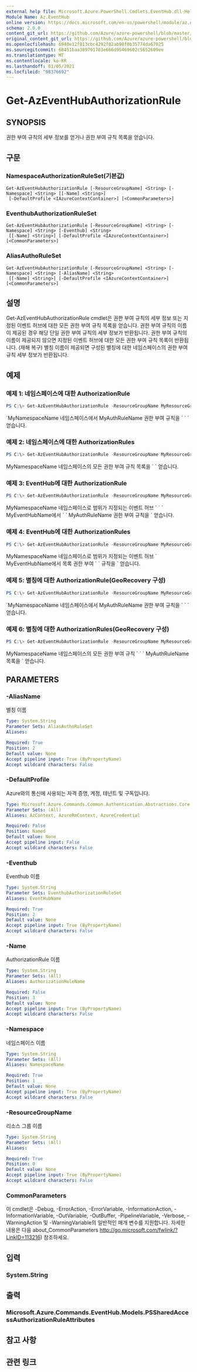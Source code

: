 ```yaml
---
external help file: Microsoft.Azure.PowerShell.Cmdlets.EventHub.dll-Help.xml
Module Name: Az.EventHub
online version: https://docs.microsoft.com/en-us/powershell/module/az.eventhub/get-azeventhubauthorizationrule
schema: 2.0.0
content_git_url: https://github.com/Azure/azure-powershell/blob/master/src/EventHub/EventHub/help/Get-AzEventHubAuthorizationRule.md
original_content_git_url: https://github.com/Azure/azure-powershell/blob/master/src/EventHub/EventHub/help/Get-AzEventHubAuthorizationRule.md
ms.openlocfilehash: 6940e12f813cbc4292f02ab98f0b35774da67025
ms.sourcegitcommit: 68451baa389791703e666d95469602c5652609ee
ms.translationtype: MT
ms.contentlocale: ko-KR
ms.lasthandoff: 01/05/2021
ms.locfileid: "98376692"
---
```

# Get-AzEventHubAuthorizationRule

## SYNOPSIS
권한 부여 규칙의 세부 정보를 얻거나 권한 부여 규칙 목록을 얻습니다.

## 구문

### NamespaceAuthorizationRuleSet(기본값)
```
Get-AzEventHubAuthorizationRule [-ResourceGroupName] <String> [-Namespace] <String> [[-Name] <String>]
 [-DefaultProfile <IAzureContextContainer>] [<CommonParameters>]
```

### EventhubAuthorizationRuleSet
```
Get-AzEventHubAuthorizationRule [-ResourceGroupName] <String> [-Namespace] <String> [-Eventhub] <String>
 [[-Name] <String>] [-DefaultProfile <IAzureContextContainer>] [<CommonParameters>]
```

### AliasAuthoRuleSet
```
Get-AzEventHubAuthorizationRule [-ResourceGroupName] <String> [-Namespace] <String> [-AliasName] <String>
 [[-Name] <String>] [-DefaultProfile <IAzureContextContainer>] [<CommonParameters>]
```

## 설명
Get-AzEventHubAuthorizationRule cmdlet은 권한 부여 규칙의 세부 정보 또는 지정된 이벤트 허브에 대한 모든 권한 부여 규칙 목록을 얻습니다.
권한 부여 규칙의 이름이 제공된 경우 해당 단일 권한 부여 규칙의 세부 정보가 반환됩니다.
권한 부여 규칙의 이름이 제공되지 않으면 지정된 이벤트 허브에 대한 모든 권한 부여 규칙 목록이 반환됩니다.
(재해 복구) 별칭 이름이 제공되면 구성된 별칭에 대한 네임스페이스의 권한 부여 규칙 세부 정보가 반환됩니다.

## 예제

### 예제 1: 네임스페이스에 대한 AuthorizationRule
```powershell
PS C:\> Get-AzEventHubAuthorizationRule -ResourceGroupName MyResourceGroupName -NamespaceName MyNamespaceName -Name MyAuthRuleName
```

\`MyNamespaceName 네임스페이스에서 MyAuthRuleName 권한 부여 규칙을 \` \` \` 얻습니다.

### 예제 2: 네임스페이스에 대한 AuthorizationRules
```powershell
PS C:\> Get-AzEventHubAuthorizationRule -ResourceGroupName MyResourceGroupName -NamespaceName MyNamespaceName -EventHubName MyEventHubName
```

MyNamespaceName 네임스페이스의 모든 권한 부여 규칙 목록을 \` \` 얻습니다.

### 예제 3: EventHub에 대한 AuthorizationRule
```powershell
PS C:\> Get-AzEventHubAuthorizationRule -ResourceGroupName MyResourceGroupName -NamespaceName MyNamespaceName -EventHubName MyEventHubName -Name MyAuthRuleName
```

MyNamespaceName 네임스페이스로 범위가 지정되는 이벤트 허브 \` \` \` MyEventHubName에서 \` \` MyAuthRuleName 권한 부여 규칙을 \` 얻습니다.

### 예제 4: EventHub에 대한 AuthorizationRules
```powershell
PS C:\> Get-AzEventHubAuthorizationRule -ResourceGroupName MyResourceGroupName -NamespaceName MyNamespaceName -EventHubName MyEventHubName
```

MyNamespaceName 네임스페이스로 범위가 지정되는 이벤트 허브 \` MyEventHubName에서 목록 권한 부여 \` \` 규칙을 \` 얻습니다.

### 예제 5: 별칭에 대한 AuthorizationRule(GeoRecovery 구성)
```powershell
PS C:\> Get-AzEventHubAuthorizationRule -ResourceGroupName MyResourceGroupName -NamespaceName MyNamespaceName -AliasName MyAliasNameName -Name MyAuthRuleName
```

\`MyNamespaceName 네임스페이스에서 MyAuthRuleName 권한 부여 규칙을 \` \` \` 얻습니다.

### 예제 6: 별칭에 대한 AuthorizationRules(GeoRecovery 구성)
```powershell
PS C:\> Get-AzEventHubAuthorizationRule -ResourceGroupName MyResourceGroupName -NamespaceName MyNamespaceName -AliasName MyAliasNameName
```

MyNamespaceName 네임스페이스의 모든 권한 부여 규칙 \` \` \` MyAuthRuleName 목록을 \` 얻습니다.

## PARAMETERS

### -AliasName
별칭 이름

```yaml
Type: System.String
Parameter Sets: AliasAuthoRuleSet
Aliases:

Required: True
Position: 2
Default value: None
Accept pipeline input: True (ByPropertyName)
Accept wildcard characters: False
```

### -DefaultProfile
Azure와의 통신에 사용되는 자격 증명, 계정, 테넌트 및 구독입니다.

```yaml
Type: Microsoft.Azure.Commands.Common.Authentication.Abstractions.Core.IAzureContextContainer
Parameter Sets: (All)
Aliases: AzContext, AzureRmContext, AzureCredential

Required: False
Position: Named
Default value: None
Accept pipeline input: False
Accept wildcard characters: False
```

### -Eventhub
Eventhub 이름

```yaml
Type: System.String
Parameter Sets: EventhubAuthorizationRuleSet
Aliases: EventHubName

Required: True
Position: 2
Default value: None
Accept pipeline input: True (ByPropertyName)
Accept wildcard characters: False
```

### -Name
AuthorizationRule 이름

```yaml
Type: System.String
Parameter Sets: (All)
Aliases: AuthorizationRuleName

Required: False
Position: 3
Default value: None
Accept pipeline input: True (ByPropertyName)
Accept wildcard characters: False
```

### -Namespace
네임스페이스 이름

```yaml
Type: System.String
Parameter Sets: (All)
Aliases: NamespaceName

Required: True
Position: 1
Default value: None
Accept pipeline input: True (ByPropertyName)
Accept wildcard characters: False
```

### -ResourceGroupName
리소스 그룹 이름

```yaml
Type: System.String
Parameter Sets: (All)
Aliases:

Required: True
Position: 0
Default value: None
Accept pipeline input: True (ByPropertyName)
Accept wildcard characters: False
```

### CommonParameters
이 cmdlet은 -Debug, -ErrorAction, -ErrorVariable, -InformationAction, -InformationVariable, -OutVariable, -OutBuffer, -PipelineVariable, -Verbose, -WarningAction 및 -WarningVariable의 일반적인 매개 변수를 지원합니다. 자세한 내용은 다음 about_CommonParameters http://go.microsoft.com/fwlink/?LinkID=113216) 참조하세요.

## 입력

### System.String

## 출력

### Microsoft.Azure.Commands.EventHub.Models.PSSharedAccessAuthorizationRuleAttributes

## 참고 사항

## 관련 링크
